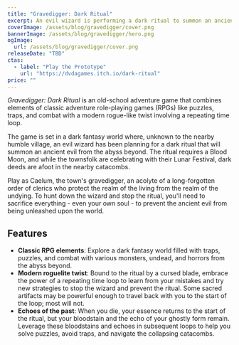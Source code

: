 ```yaml
---
title: "Gravedigger: Dark Ritual"
excerpt: An evil wizard is performing a dark ritual to summon an ancient evil. Only the gravedigger, a member of a forgotten cleric order, can stop him.
coverImage: /assets/blog/gravedigger/cover.png
bannerImage: /assets/blog/gravedigger/hero.png
ogImage:
  url: /assets/blog/gravedigger/cover.png
releaseDate: "TBD"
ctas:
  - label: "Play the Prototype"
    url: "https://dvdagames.itch.io/dark-ritual"
price: ""
---
```


_Gravedigger: Dark Ritual_ is an old-school adventure game that combines elements of classic adventure role-playing games (RPGs) like puzzles, traps, and combat with a modern rogue-like twist involving a repeating time loop.

The game is set in a dark fantasy world where, unknown to the nearby humble village, an evil wizard has been planning for a dark ritual that will summon an ancient evil from the abyss beyond. The ritual requires a Blood Moon, and while the townsfolk are celebrating with their Lunar Festival, dark deeds are afoot in the nearby catacombs.

Play as Caelum, the town's gravedigger, an acolyte of a long-forgotten order of clerics who protect the realm of the living from the realm of the undying. To hunt down the wizard and stop the ritual, you'll need to sacrifice everything - even your own soul - to prevent the ancient evil from being unleashed upon the world.

## Features

- **Classic RPG elements**: Explore a dark fantasy world filled with traps, puzzles, and combat with various monsters, undead, and horrors from the abyss beyond.
- **Modern roguelite twist**: Bound to the ritual by a cursed blade, embrace the power of a repeating time loop to learn from your mistakes and try new strategies to stop the wizard and prevent the ritual. Some sacred artifacts may be powerful enough to travel back with you to the start of the loop; most will not.
- **Echoes of the past**: When you die, your essence returns to the start of the ritual, but your bloodstain and the echo of your ghostly form remain. Leverage these bloodstains and echoes in subsequent loops to help you solve puzzles, avoid traps, and navigate the collapsing catacombs.